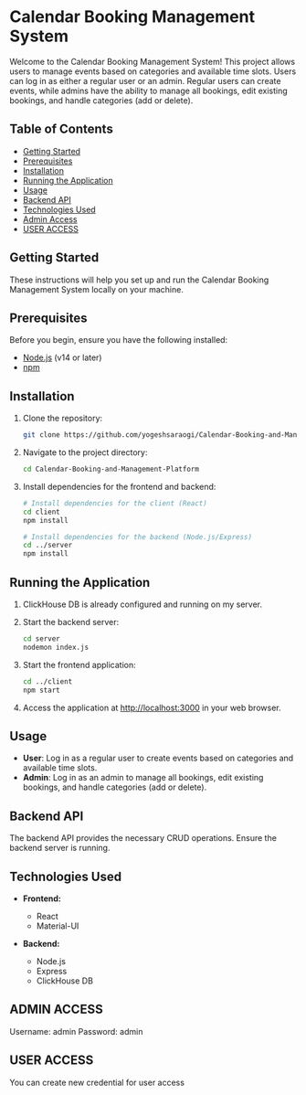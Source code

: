 # Calendar Booking Management System

Welcome to the Calendar Booking Management System! This project allows users to manage events based on categories and available time slots. Users can log in as either a regular user or an admin. Regular users can create events, while admins have the ability to manage all bookings, edit existing bookings, and handle categories (add or delete).

## Table of Contents

- [Getting Started](#getting-started)
- [Prerequisites](#prerequisites)
- [Installation](#installation)
- [Running the Application](#running-the-application)
- [Usage](#usage)
- [Backend API](#backend-api)
- [Technologies Used](#technologies-used)
- [Admin Access](#admin-access)
- [USER ACCESS](#user-access)

## Getting Started

These instructions will help you set up and run the Calendar Booking Management System locally on your machine.

## Prerequisites

Before you begin, ensure you have the following installed:

- [Node.js](https://nodejs.org/) (v14 or later)
- [npm](https://www.npmjs.com/)

## Installation

1. Clone the repository:

   ```bash
   git clone https://github.com/yogeshsaraogi/Calendar-Booking-and-Management-Platform.git
   ```

2. Navigate to the project directory:

   ```bash
   cd Calendar-Booking-and-Management-Platform
   ```

3. Install dependencies for the frontend and backend:

   ```bash
   # Install dependencies for the client (React)
   cd client
   npm install

   # Install dependencies for the backend (Node.js/Express)
   cd ../server
   npm install
   ```

## Running the Application

1. ClickHouse DB is already configured and running on my server.

2. Start the backend server:

   ```bash
   cd server
   nodemon index.js
   ```

3. Start the frontend application:

   ```bash
   cd ../client
   npm start
   ```

4. Access the application at [http://localhost:3000](http://localhost:3000) in your web browser.

## Usage

- **User**: Log in as a regular user to create events based on categories and available time slots.
- **Admin**: Log in as an admin to manage all bookings, edit existing bookings, and handle categories (add or delete).

## Backend API

The backend API provides the necessary CRUD operations. Ensure the backend server is running.

## Technologies Used

- **Frontend:**

  - React
  - Material-UI

- **Backend:**
  - Node.js
  - Express
  - ClickHouse DB

## ADMIN ACCESS

Username: admin
Password: admin

## USER ACCESS

You can create new credential for user access
